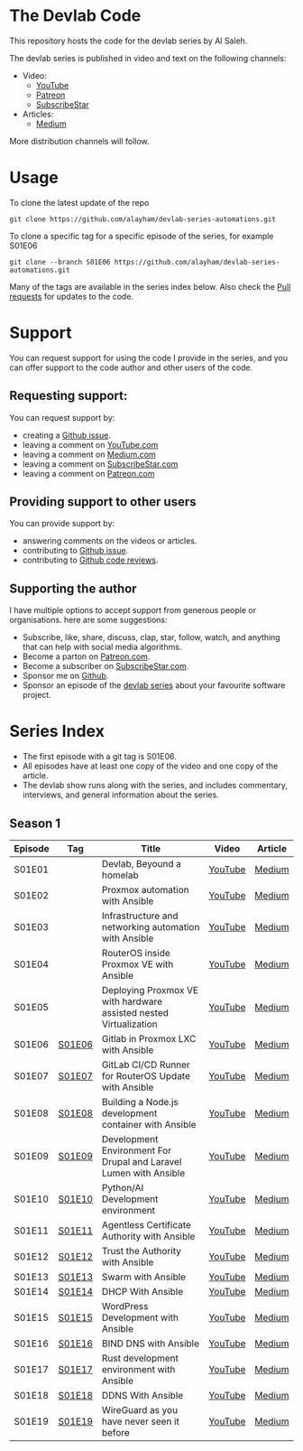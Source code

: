 # The Devlab Code
This repository hosts the code for the devlab series by Al Saleh. 

The devlab series is published in video and text on the following channels:

- Video: 
  - [YouTube](https://www.youtube.com/channel/UCc72YUyKngnBLPpDR14d96g)
  - [Patreon](https://patreon.com/devlab)
  - [SubscribeStar](https://www.subscribestar.com/devlab)
- Articles: 
  - [Medium](https://medium.com/@al-saleh)

More distribution channels will follow.

# Usage
To clone the latest update of the repo
```
git clone https://github.com/alayham/devlab-series-automations.git
```
To clone a specific tag for a specific episode of the series, for example S01E06
```
git clone --branch S01E06 https://github.com/alayham/devlab-series-automations.git
```
Many of the tags are available in the series index below. Also check the [Pull requests](https://github.com/alayham/devlab-series-automations/pulls) for updates to the code.

# Support
You can request support for using the code I provide in the series, and you can offer support to the code author and other users of the code.
## Requesting support:
You can request support by:
- creating a [Github issue](https://github.com/alayham/devlab-series-automations/issues).
- leaving a comment on [YouTube.com](https://www.youtube.com/channel/UCc72YUyKngnBLPpDR14d96g)
- leaving a comment on [Medium.com](https://medium.com/@al-saleh)
- leaving a comment on [SubscribeStar.com](https://www.subscribestar.com/devlab)
- leaving a comment on [Patreon.com](https://www.patreon.com/devlab)
## Providing support to other users
You can provide support by:
- answering comments on the videos or articles.
- contributing to [Github issue](https://github.com/alayham/devlab-series-automations/issues).
- contributing to [Github code reviews](https://github.com/alayham/devlab-series-automations/pulls).
## Supporting the author
I have multiple options to accept support from generous people or organisations. here are some suggestions:
- Subscribe, like, share, discuss, clap, star, follow, watch, and anything that can help with social media algorithms.
- Become a parton on [Patreon.com](https://www.patreon.com/devlab).
- Become a subscriber on [SubscribeStar.com](https://www.subscribestar.com/devlab).
- Sponsor me on [Github](https://github.com/alayham).
- Sponsor an episode of the [devlab series](https://www.youtube.com/watch?v=y_J-IrXbN5I&list=PLZLlJrtYGHany2Mvz-Q59SPeWp88iESU1) about your favourite software project.

# Series Index

- The first episode with a git tag is S01E06.
- All episodes have at least one copy of the video and one copy of the article.
- The devlab show runs along with the series, and includes commentary, interviews, and general information about the series.

## Season 1
| Episode | Tag    | Title | Video | Article | 
|---------|--------|-------|-------|----------|
| S01E01  |        | Devlab, Beyound a homelab | [YouTube](https://www.youtube.com/watch?v=y_J-IrXbN5I&list=PLZLlJrtYGHany2Mvz-Q59SPeWp88iESU1&index=1) | [Medium](https://medium.com/@al-saleh/devlab-beyond-a-homelab-e10e3d61b45e?sk=73e8122f585a67aaea695278c6a78edf) |
| S01E02  |        | Proxmox automation with Ansible | [YouTube](https://www.youtube.com/watch?v=KwTc6zZp6Mc&list=PLZLlJrtYGHany2Mvz-Q59SPeWp88iESU1&index=2) | [Medium](https://medium.com/@al-saleh/proxmox-automation-with-ansible-f1db8d905227?sk=6a993784eaa2f5a96ade42afe9c962b9) |
| S01E03  |        | Infrastructure and networking automation with Ansible | [YouTube](https://www.youtube.com/watch?v=VKrJ_Jceies&list=PLZLlJrtYGHany2Mvz-Q59SPeWp88iESU1&index=3) | [Medium](https://medium.com/@al-saleh/infrastructure-and-networking-automation-with-ansible-caf504dc422e?sk=9dbf49ac9468fe84d4c60134eb299ebb) |
| S01E04  |        | RouterOS inside Proxmox VE with Ansible | [YouTube](https://www.youtube.com/watch?v=SsJRH3z8o68&list=PLZLlJrtYGHany2Mvz-Q59SPeWp88iESU1&index=4) | [Medium](https://medium.com/@al-saleh/routeros-inside-proxmox-ve-with-ansible-18913a9b2997?sk=dd644fef98a408a665d4258bf2b0f964) |
| S01E05  |        | Deploying Proxmox VE with hardware assisted nested Virtualization | [YouTube](https://www.youtube.com/watch?v=67x4ZNztwTU&list=PLZLlJrtYGHany2Mvz-Q59SPeWp88iESU1&index=5) | [Medium](https://medium.com/@al-saleh/deploying-proxmox-ve-with-hardware-assisted-nested-virtualization-8a12085d9d4b?sk=29f6cf76d53ca95e4a899b579c470efe) |
| S01E06  | [S01E06](https://github.com/alayham/devlab-series-automations/tree/S01E06) | Gitlab in Proxmox LXC with Ansible | [YouTube](https://www.youtube.com/watch?v=9VOsO_qWwsc&list=PLZLlJrtYGHany2Mvz-Q59SPeWp88iESU1&index=6) | [Medium](https://medium.com/@al-saleh/gitlab-in-proxmox-lxc-with-ansible-49e18286e175?sk=1330c882e29cd73b6686b53e57965bc4) |
| S01E07  |  [S01E07](https://github.com/alayham/devlab-series-automations/tree/S01E07) | GitLab CI/CD Runner for RouterOS Update with Ansible | [YouTube](https://www.youtube.com/watch?v=-vFfcRw3QMA&list=PLZLlJrtYGHany2Mvz-Q59SPeWp88iESU1&index=7) | [Medium](https://medium.com/@al-saleh/gitlab-runner-in-proxmox-with-ansible-7c12d2f6b5ee?sk=6816643f618bb43a4699bee5dace53f9) |
| S01E08  |  [S01E08](https://github.com/alayham/devlab-series-automations/tree/S01E08) | Building a Node.js development container with Ansible | [YouTube](https://www.youtube.com/watch?v=6H9j2OFr69U&list=PLZLlJrtYGHany2Mvz-Q59SPeWp88iESU1&index=8) | [Medium](https://medium.com/@al-saleh/building-a-node-js-development-container-with-ansible-f916a89241e6?sk=3636b322ebacab5e2174eb9d36e6d009) |
| S01E09  |  [S01E09](https://github.com/alayham/devlab-series-automations/tree/S01E09) | Development Environment For Drupal and Laravel Lumen with Ansible | [YouTube](https://www.youtube.com/watch?v=zTOnVp89038&list=PLZLlJrtYGHany2Mvz-Q59SPeWp88iESU1&index=9) | [Medium](https://medium.com/@al-saleh/lamp-development-environment-for-drupal-and-laravel-lumen-using-ansible-f0ebee120307?sk=7bbfadc436ed744a8e655ac5536271ba) |
| S01E10  |  [S01E10](https://github.com/alayham/devlab-series-automations/tree/S01E10) | Python/AI Development environment | [YouTube](https://www.youtube.com/watch?v=EX8VcKmCI9s&list=PLZLlJrtYGHany2Mvz-Q59SPeWp88iESU1&index=10) | [Medium](https://medium.com/devops-dev/the-devlab-series-season-01-episode-10-a621b80d6d97?sk=33bccfde3fa2623c6c295eff3ebaa35f) |
| S01E11  |  [S01E11](https://github.com/alayham/devlab-series-automations/tree/S01E11) | Agentless Certificate Authority with Ansible | [YouTube](https://www.youtube.com/watch?v=MLJMtrWvsis&list=PLZLlJrtYGHany2Mvz-Q59SPeWp88iESU1&index=11) | [Medium](https://medium.com/@al-saleh/an-agentless-certificate-authority-with-ansible-ef91de172d1e?sk=94ed7de54104154f19a0b97edc1f3a1e) |
| S01E12  |  [S01E12](https://github.com/alayham/devlab-series-automations/tree/S01E12) | Trust the Authority with Ansible | [YouTube](https://www.youtube.com/watch?v=K4tnhZe5EMc&list=PLZLlJrtYGHany2Mvz-Q59SPeWp88iESU1&index=12) | [Medium](https://medium.com/devops-dev/trust-the-authority-with-ansible-6d8f6b775e6a?sk=8a5c578291b2468f8021105baa0cfaf9) |
| S01E13  |  [S01E13](https://github.com/alayham/devlab-series-automations/tree/S01E13) | Swarm with Ansible | [YouTube](https://www.youtube.com/watch?v=yanUGw5GXEU&list=PLZLlJrtYGHany2Mvz-Q59SPeWp88iESU1&index=13) | [Medium](https://medium.com/devops-dev/swarm-with-ansible-8e675b3f852e?sk=0a83f10a1227dfabff96f09163357731) |
| S01E14  |  [S01E14](https://github.com/alayham/devlab-series-automations/tree/S01E14) | DHCP With Ansible | [YouTube](https://www.youtube.com/watch?v=KiXE4cdwMaw&list=PLZLlJrtYGHany2Mvz-Q59SPeWp88iESU1&index=14) | [Medium](https://medium.com/devops-dev/dhcp-with-ansible-6fd0434af8c5?sk=e0effbe4de0950ac1f3ed55cb72624f3) |
| S01E15  |  [S01E15](https://github.com/alayham/devlab-series-automations/tree/S01E15) | WordPress Development with Ansible | [YouTube](https://www.youtube.com/watch?v=Z7p9FXE2vn8&list=PLZLlJrtYGHany2Mvz-Q59SPeWp88iESU1&index=15) | [Medium](https://medium.com/devops-dev/wordpress-development-environment-with-ansible-c342ce467291?sk=587f433e4576a5833b2ab0fac84f441c) |
| S01E16  |  [S01E16](https://github.com/alayham/devlab-series-automations/tree/S01E16) | BIND DNS with Ansible | [YouTube](https://www.youtube.com/watch?v=-mxSdoYnDbk&list=PLZLlJrtYGHany2Mvz-Q59SPeWp88iESU1&index=16) | [Medium](https://medium.com/devops-dev/bind-dns-with-ansible-2c7ace811ee6?sk=b7a09af40b1d8663c7825a6396b9d35e) |
| S01E17  |  [S01E17](https://github.com/alayham/devlab-series-automations/tree/S01E17) | Rust development environment with Ansible | [YouTube](https://www.youtube.com/watch?v=cZlD7XgMUB8&list=PLZLlJrtYGHany2Mvz-Q59SPeWp88iESU1&index=17) | [Medium](https://medium.com/devops-dev/rust-development-environment-with-ansible-d040c91c6d93?sk=c931771da579191ee0bb95503a9a8193) |
| S01E18  |  [S01E18](https://github.com/alayham/devlab-series-automations/tree/S01E18) | DDNS With Ansible | [YouTube](https://www.youtube.com/watch?v=XvihLK5Y0mM&list=PLZLlJrtYGHany2Mvz-Q59SPeWp88iESU1&index=18) | [Medium](https://medium.com/devops-dev/ddns-with-ansible-111e334896d0?sk=c8d6490473a84ca71e6b920f46abb0de) |
| S01E19  |  [S01E19](https://github.com/alayham/devlab-series-automations/tree/S01E19) | WireGuard as you have never seen it before | [YouTube](https://www.youtube.com/watch?v=UvWbxNB3Qcs&list=PLZLlJrtYGHany2Mvz-Q59SPeWp88iESU1&index=19) | [Medium](https://medium.com/@al-saleh/wireguard-as-you-have-never-seen-it-28d586c8a8d6?sk=dcf9f045080fa1f9c4b402e1ae4b148e) |
